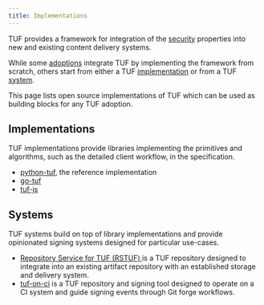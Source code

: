 ```yaml
---
title: Implementations
---
```


TUF provides a framework for integration of the [security](/security)
properties into new and existing content delivery systems.

While some [adoptions](/adoptions) integrate TUF by implementing the framework
from scratch, others start from either a TUF [implementation](#implementations)
or from a TUF [system](#systems).

This page lists open source implementations of TUF which can be used as
building blocks for any TUF adoption.

## Implementations

TUF implementations provide libraries implementing the primitives and algorithms, such as the detailed client workflow, in the specification.

* [python-tuf](https://github.com/theupdateframework/python-tuf), the reference
  implementation
* [go-tuf](https://github.com/theupdateframework/go-tuf/)
* [tuf-js](https://github.com/theupdateframework/tuf-js)

## Systems

TUF systems build on top of library implementations and provide opinionated
signing systems designed for particular use-cases.

* [Repository Service for TUF (RSTUF)
](https://repository-service-tuf.readthedocs.io/en/stable/) is a TUF
repository designed to integrate into an existing artifact repository with an
established storage and delivery system.
* [tuf-on-ci](https://github.com/theupdateframework/tuf-on-ci/) is a TUF
repository and signing tool designed to operate on a CI system and guide
signing events through Git forge workflows.
